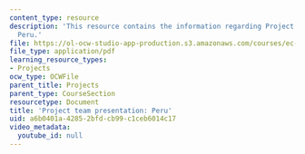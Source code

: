 ```yaml
---
content_type: resource
description: 'This resource contains the information regarding Project team presentation:
  Peru.'
file: https://ol-ocw-studio-app-production.s3.amazonaws.com/courses/ec-701j-d-lab-i-development-fall-2009/a6b0401a42852bfdcb99c1ceb6014c17_MITEC_701JF09_proj_peru.pdf
file_type: application/pdf
learning_resource_types:
- Projects
ocw_type: OCWFile
parent_title: Projects
parent_type: CourseSection
resourcetype: Document
title: 'Project team presentation: Peru'
uid: a6b0401a-4285-2bfd-cb99-c1ceb6014c17
video_metadata:
  youtube_id: null
---
```

